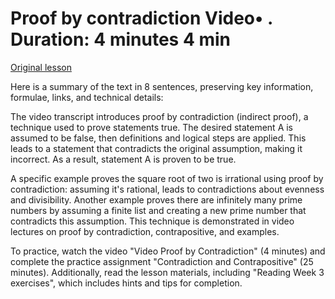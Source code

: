 # Proof by contradiction Video• . Duration: 4 minutes 4 min

[Original lesson](https://www.coursera.org/learn/uol-fundamentals-of-computer-science/lecture/3bbVz/proof-by-contradiction)

Here is a summary of the text in 8 sentences, preserving key information, formulae, links, and technical details:

The video transcript introduces proof by contradiction (indirect proof), a technique used to prove statements true. The desired statement A is assumed to be false, then definitions and logical steps are applied. This leads to a statement that contradicts the original assumption, making it incorrect. As a result, statement A is proven to be true.

A specific example proves the square root of two is irrational using proof by contradiction: assuming it's rational, leads to contradictions about evenness and divisibility. Another example proves there are infinitely many prime numbers by assuming a finite list and creating a new prime number that contradicts this assumption. This technique is demonstrated in video lectures on proof by contradiction, contrapositive, and examples.

To practice, watch the video "Video Proof by Contradiction" (4 minutes) and complete the practice assignment "Contradiction and Contrapositive" (25 minutes). Additionally, read the lesson materials, including "Reading Week 3 exercises", which includes hints and tips for completion.

